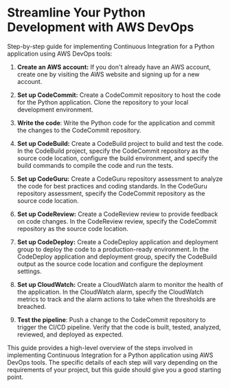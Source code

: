 # Streamline Your Python Development with AWS DevOps

Step-by-step guide for implementing Continuous Integration for a Python application using AWS DevOps tools:

1. **Create an AWS account:** If you don't already have an AWS account, create one by visiting the AWS website and signing up for a new account.
    
2. **Set up CodeCommit:** Create a CodeCommit repository to host the code for the Python application. Clone the repository to your local development environment.
    
3. **Write the code**: Write the Python code for the application and commit the changes to the CodeCommit repository.
    
4. **Set up CodeBuild:** Create a CodeBuild project to build and test the code. In the CodeBuild project, specify the CodeCommit repository as the source code location, configure the build environment, and specify the build commands to compile the code and run the tests.
    
5. **Set up CodeGuru:** Create a CodeGuru repository assessment to analyze the code for best practices and coding standards. In the CodeGuru repository assessment, specify the CodeCommit repository as the source code location.
    
6. **Set up CodeReview:** Create a CodeReview review to provide feedback on code changes. In the CodeReview review, specify the CodeCommit repository as the source code location.
    
7. **Set up CodeDeploy:** Create a CodeDeploy application and deployment group to deploy the code to a production-ready environment. In the CodeDeploy application and deployment group, specify the CodeBuild output as the source code location and configure the deployment settings.
    
8. **Set up CloudWatch:** Create a CloudWatch alarm to monitor the health of the application. In the CloudWatch alarm, specify the CloudWatch metrics to track and the alarm actions to take when the thresholds are breached.
    
9. **Test the pipeline**: Push a change to the CodeCommit repository to trigger the CI/CD pipeline. Verify that the code is built, tested, analyzed, reviewed, and deployed as expected.
    

This guide provides a high-level overview of the steps involved in implementing Continuous Integration for a Python application using AWS DevOps tools. The specific details of each step will vary depending on the requirements of your project, but this guide should give you a good starting point.